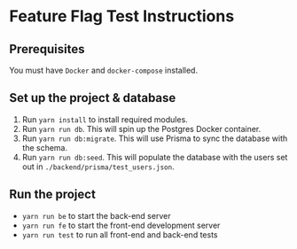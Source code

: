 # Feature Flag Test Instructions

## Prerequisites

You must have `Docker` and `docker-compose` installed.

## Set up the project & database

1. Run `yarn install` to install required modules.
2. Run `yarn run db`. This will spin up the Postgres Docker container.
3. Run `yarn run db:migrate`. This will use Prisma to sync the database with the schema.
4. Run `yarn run db:seed`. This will populate the database with the users set out in `./backend/prisma/test_users.json`.

## Run the project

- `yarn run be` to start the back-end server
- `yarn run fe` to start the front-end development server
- `yarn run test` to run all front-end and back-end tests
